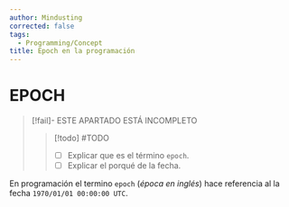 ```yaml
---
author: Mindusting
corrected: false
tags:
  - Programming/Concept
title: Epoch en la programación
---
```


# EPOCH

> [!fail]- ESTE APARTADO ESTÁ INCOMPLETO
> > [!todo] #TODO
> > - [ ] Explicar que es el término `epoch`.
> > - [ ] Explicar el porqué de la fecha.

En programación el termino `epoch` (*época en inglés*) hace referencia al la fecha `1970/01/01 00:00:00 UTC`.
